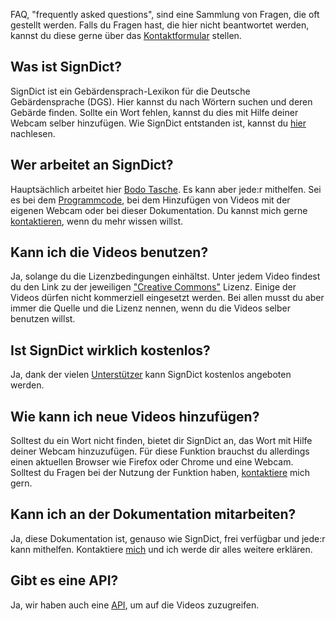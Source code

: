 FAQ, "frequently asked questions", sind eine Sammlung
von Fragen, die oft gestellt werden. Falls du Fragen hast,
die hier nicht beantwortet werden, kannst du diese
gerne über das [Kontaktformular](https://signdict.org/contact) stellen.

## Was ist SignDict?

SignDict ist ein Gebärdensprach-Lexikon für die Deutsche Gebärdensprache (DGS). Hier kannst
du nach Wörtern suchen und deren Gebärde finden. Sollte
ein Wort fehlen, kannst du dies mit Hilfe deiner Webcam
selber hinzufügen. Wie SignDict entstanden ist, kannst
du [hier](https://signdict.org/about) nachlesen.

## Wer arbeitet an SignDict?

Hauptsächlich arbeitet hier [Bodo Tasche](http://bodo.tasche.me). Es
kann aber jede:r mithelfen. Sei es bei dem [Programmcode](https://github.com/signdict/website),
bei dem Hinzufügen von Videos mit der eigenen Webcam oder bei dieser
Dokumentation. Du kannst mich gerne [kontaktieren](https://signdict.org/contact), wenn
du mehr wissen willst.

## Kann ich die Videos benutzen?

Ja, solange du die Lizenzbedingungen einhältst. Unter jedem Video findest
du den Link zu der jeweiligen ["Creative Commons"](http://creativecommons.org/) Lizenz.
Einige der Videos dürfen nicht kommerziell eingesetzt werden. Bei allen musst
du aber immer die Quelle und die Lizenz nennen, wenn du die Videos selber
benutzen willst.

## Ist SignDict wirklich kostenlos?

Ja, dank der vielen [Unterstützer](https://signdict.org/supporter) kann
SignDict kostenlos angeboten werden.

## Wie kann ich neue Videos hinzufügen?

Solltest du ein Wort nicht finden, bietet dir SignDict an, das Wort
mit Hilfe deiner Webcam hinzuzufügen. Für diese Funktion brauchst du
allerdings einen aktuellen Browser wie Firefox oder Chrome und eine Webcam.
Solltest du Fragen bei der Nutzung der Funktion haben, [kontaktiere](http://creativecommons.org/)
mich gern.

## Kann ich an der Dokumentation mitarbeiten?

Ja, diese Dokumentation ist, genauso wie SignDict, frei verfügbar und jede:r kann
mithelfen. Kontaktiere [mich](http://signdict.org/contact) und ich werde dir
alles weitere erklären.

## Gibt es eine API?

Ja, wir haben auch eine [API](/api), um auf die Videos zuzugreifen.

